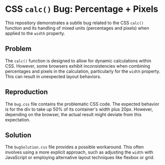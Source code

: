 # CSS `calc()` Bug: Percentage + Pixels

This repository demonstrates a subtle bug related to the CSS `calc()` function and its handling of mixed units (percentages and pixels) when applied to the `width` property.

## Problem

The `calc()` function is designed to allow for dynamic calculations within CSS. However, some browsers exhibit inconsistencies when combining percentages and pixels in the calculation, particularly for the `width` property. This can result in unexpected layout behaviors.

## Reproduction

The `bug.css` file contains the problematic CSS code. The expected behavior is for the div to take up 50% of its container's width plus 20px. However, depending on the browser, the actual result might deviate from this expectation.

## Solution

The `bugSolution.css` file provides a possible workaround. This often involves using a more explicit approach, such as adjusting the `width` with JavaScript or employing alternative layout techniques like flexbox or grid.